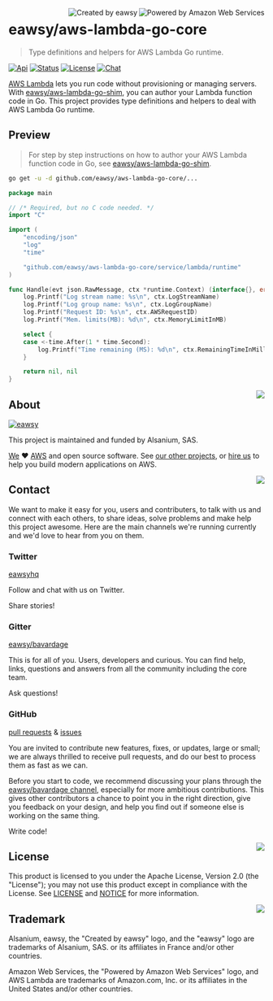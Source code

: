 <a id="top" name="top"></a>
[<img src="_asset/logo_powered-by-aws.png" alt="Powered by Amazon Web Services" align="right">][aws-home]
[<img src="_asset/logo_created-by-eawsy.png" alt="Created by eawsy" align="right">][eawsy-home]

# eawsy/aws-lambda-go-core

> Type definitions and helpers for AWS Lambda Go runtime.

[![Api][badge-api]][eawsy-api]
[![Status][badge-status]](#top)
[![License][badge-license]](LICENSE)
[![Chat][badge-chat]][eawsy-chat]

[AWS Lambda][aws-lambda-home] lets you run code without provisioning or managing servers. With 
[eawsy/aws-lambda-go-shim][eawsy-runtime], you can author your Lambda function code in Go. This project provides type 
definitions and helpers to deal with AWS Lambda Go runtime. 

## Preview

> For step by step instructions on how to author your AWS Lambda function code in Go, see 
  [eawsy/aws-lambda-go-shim][eawsy-runtime].

```sh
go get -u -d github.com/eawsy/aws-lambda-go-core/...
```

```go
package main

// /* Required, but no C code needed. */
import "C"

import (
	"encoding/json"
	"log"
	"time"

	"github.com/eawsy/aws-lambda-go-core/service/lambda/runtime"
)

func Handle(evt json.RawMessage, ctx *runtime.Context) (interface{}, error) {
	log.Printf("Log stream name: %s\n", ctx.LogStreamName)
	log.Printf("Log group name: %s\n", ctx.LogGroupName)
	log.Printf("Request ID: %s\n", ctx.AWSRequestID)
	log.Printf("Mem. limits(MB): %d\n", ctx.MemoryLimitInMB)

	select {
	case <-time.After(1 * time.Second):
		log.Printf("Time remaining (MS): %d\n", ctx.RemainingTimeInMillis())
	}

	return nil, nil
}
```

[<img src="_asset/misc_arrow-up.png" align="right">](#top)
## About

[![eawsy](_asset/logo_eawsy.png)][eawsy-home]

This project is maintained and funded by Alsanium, SAS.

[We][eawsy-home] :heart: [AWS][aws-home] and open source software. See [our other projects][eawsy-github], or 
[hire us][eawsy-hire] to help you build modern applications on AWS.

[<img src="_asset/misc_arrow-up.png" align="right">](#top)
## Contact

We want to make it easy for you, users and contributers, to talk with us and connect with each others, to share ideas, 
solve problems and make help this project awesome. Here are the main channels we're running currently and we'd love to 
hear from you on them.

### Twitter 
  
[eawsyhq][eawsy-twitter] 

Follow and chat with us on Twitter. 

Share stories!

### Gitter 

[eawsy/bavardage][eawsy-chat]

This is for all of you. Users, developers and curious. You can find help, links, questions and answers from all the 
community including the core team.

Ask questions!

### GitHub

[pull requests][eawsy-pr] & [issues][eawsy-issues]

You are invited to contribute new features, fixes, or updates, large or small; we are always thrilled to receive pull 
requests, and do our best to process them as fast as we can.

Before you start to code, we recommend discussing your plans through the [eawsy/bavardage channel][eawsy-chat], 
especially for more ambitious contributions. This gives other contributors a chance to point you in the right direction, 
give you feedback on your design, and help you find out if someone else is working on the same thing.

Write code!

[<img src="_asset/misc_arrow-up.png" align="right">](#top)
## License

This product is licensed to you under the Apache License, Version 2.0 (the "License"); you may not use this product 
except in compliance with the License. See [LICENSE](LICENSE) and [NOTICE](NOTICE) for more information.

[<img src="_asset/misc_arrow-up.png" align="right">](#top)
## Trademark

Alsanium, eawsy, the "Created by eawsy" logo, and the "eawsy" logo are trademarks of Alsanium, SAS. or its affiliates in 
France and/or other countries.

Amazon Web Services, the "Powered by Amazon Web Services" logo, and AWS Lambda are trademarks of Amazon.com, Inc. or its 
affiliates in the United States and/or other countries.

[eawsy-home]: https://eawsy.com
[eawsy-github]: https://github.com/eawsy/
[eawsy-api]: https://godoc.org/github.com/eawsy/aws-lambda-go-core/service/lambda/runtime
[eawsy-chat]: https://gitter.im/eawsy/bavardage
[eawsy-twitter]: https://twitter.com/@eawsyhq
[eawsy-hire]: https://docs.google.com/forms/d/e/1FAIpQLSfPvn1Dgp95DXfvr3ClPHCNF5abi4D1grveT5btVyBHUk0nXw/viewform
[eawsy-pr]: https://github.com/eawsy/aws-lambda-go-core/issues?q=is:pr%20is:open
[eawsy-issues]: https://github.com/eawsy/aws-lambda-go-core/issues?q=is:issue%20is:open
[eawsy-runtime]: https://github.com/eawsy/aws-lambda-go-shim

[aws-home]: https://aws.amazon.com
[aws-lambda-home]: https://aws.amazon.com/lambda


[badge-api]: http://img.shields.io/badge/api-godoc-7986cb.svg?style=flat-square
[badge-chat]: http://img.shields.io/badge/chat-gitter-e91e63.svg?style=flat-square
[badge-status]: http://img.shields.io/badge/status-stable-689f38.svg?style=flat-square
[badge-license]: http://img.shields.io/badge/license-apache-757575.svg?style=flat-square

